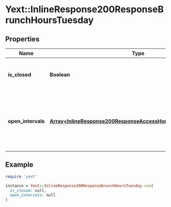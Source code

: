# Yext::InlineResponse200ResponseBrunchHoursTuesday

## Properties

| Name | Type | Description | Notes |
| ---- | ---- | ----------- | ----- |
| **is_closed** | **Boolean** | Indicates if the brunch hours are \&quot;closed\&quot; on Tuesday.  Filtering Type: &#x60;boolean&#x60; | [optional] |
| **open_intervals** | [**Array&lt;InlineResponse200ResponseAccessHoursFridayOpenIntervals&gt;**](InlineResponse200ResponseAccessHoursFridayOpenIntervals.md) | Contains the time intervals for which the Entity is open for brunch on Tuesday. Note that if isClosed is set to true, \&quot;openIntervals\&quot; cannot be provided in an update.  Filtering Type: &#x60;list of object&#x60; | [optional] |

## Example

```ruby
require 'yext'

instance = Yext::InlineResponse200ResponseBrunchHoursTuesday.new(
  is_closed: null,
  open_intervals: null
)
```

